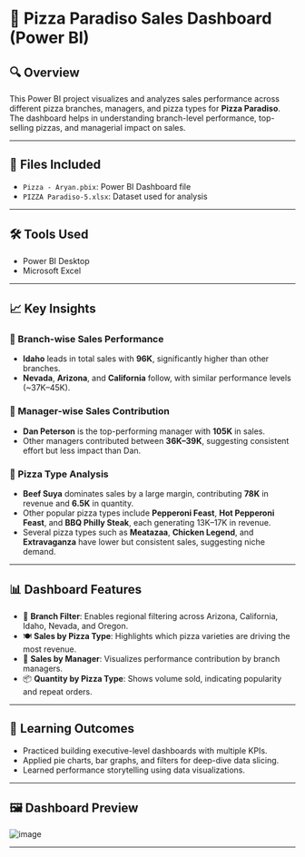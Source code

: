 # 🍕 Pizza Paradiso Sales Dashboard (Power BI)

## 🔍 Overview

This Power BI project visualizes and analyzes sales performance across different pizza branches, managers, and pizza types for **Pizza Paradiso**. The dashboard helps in understanding branch-level performance, top-selling pizzas, and managerial impact on sales.

---

## 📁 Files Included

- `Pizza - Aryan.pbix`: Power BI Dashboard file
- `PIZZA Paradiso-5.xlsx`: Dataset used for analysis 


---

## 🛠️ Tools Used

- Power BI Desktop  
- Microsoft Excel  

---

## 📈 Key Insights

### 🏬 Branch-wise Sales Performance
- **Idaho** leads in total sales with **96K**, significantly higher than other branches.
- **Nevada**, **Arizona**, and **California** follow, with similar performance levels (~37K–45K).
  
### 👥 Manager-wise Sales Contribution
- **Dan Peterson** is the top-performing manager with **105K** in sales.
- Other managers contributed between **36K–39K**, suggesting consistent effort but less impact than Dan.

### 🍕 Pizza Type Analysis
- **Beef Suya** dominates sales by a large margin, contributing **78K** in revenue and **6.5K** in quantity.
- Other popular pizza types include **Pepperoni Feast**, **Hot Pepperoni Feast**, and **BBQ Philly Steak**, each generating 13K–17K in revenue.
- Several pizza types such as **Meatazaa**, **Chicken Legend**, and **Extravaganza** have lower but consistent sales, suggesting niche demand.

---

## 📊 Dashboard Features

- 📍 **Branch Filter**: Enables regional filtering across Arizona, California, Idaho, Nevada, and Oregon.
- 🍽 **Sales by Pizza Type**: Highlights which pizza varieties are driving the most revenue.
- 👤 **Sales by Manager**: Visualizes performance contribution by branch managers.
- 📦 **Quantity by Pizza Type**: Shows volume sold, indicating popularity and repeat orders.

---

## 🧠 Learning Outcomes

- Practiced building executive-level dashboards with multiple KPIs.
- Applied pie charts, bar graphs, and filters for deep-dive data slicing.
- Learned performance storytelling using data visualizations.

---

## 🖼️ Dashboard Preview

![image](https://github.com/user-attachments/assets/d0768c64-e3ff-41ef-8156-e017cfe4041a)


---

